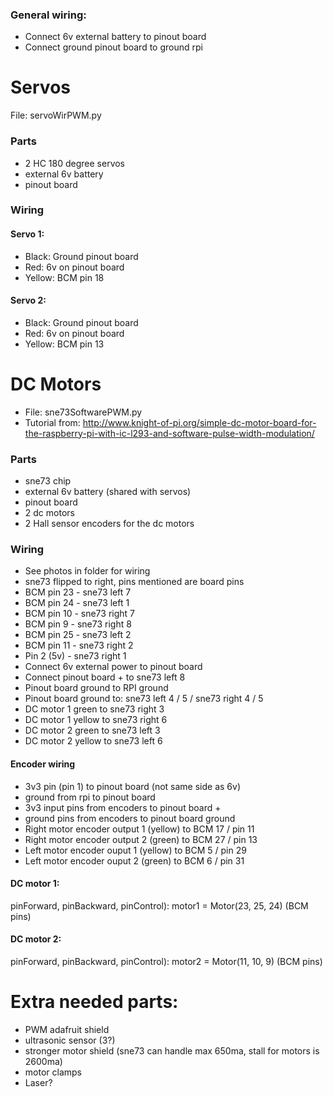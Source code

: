 ### General wiring:
- Connect 6v external battery to pinout board
- Connect ground pinout board to ground rpi

# Servos
File: servoWirPWM.py

### Parts
- 2 HC 180 degree servos
- external 6v battery
- pinout board

### Wiring

#### Servo 1:
- Black: Ground pinout board
- Red: 6v on pinout board
- Yellow: BCM pin 18

#### Servo 2:
- Black: Ground pinout board
- Red: 6v on pinout board
- Yellow: BCM pin 13


# DC Motors
- File: sne73SoftwarePWM.py
- Tutorial from: http://www.knight-of-pi.org/simple-dc-motor-board-for-the-raspberry-pi-with-ic-l293-and-software-pulse-width-modulation/ 

### Parts
- sne73 chip
- external 6v battery (shared with servos)
- pinout board
- 2 dc motors
- 2 Hall sensor encoders for the dc motors

### Wiring
- See photos in folder for wiring
- sne73 flipped to right, pins mentioned are board pins
- BCM pin 23 - sne73 left 7
- BCM pin 24 - sne73 left 1
- BCM pin 10 - sne73 right 7
- BCM pin 9 - sne73 right 8
- BCM pin 25 - sne73 left 2
- BCM pin 11 - sne73 right 2
- Pin 2 (5v) - sne73 right 1
- Connect 6v external power to pinout board
- Connect pinout board + to sne73 left 8
- Pinout board ground to RPI ground
- Pinout board ground to: sne73 left 4 / 5 / sne73 right 4 / 5
- DC motor 1 green to sne73 right 3
- DC motor 1 yellow to sne73 right 6
- DC motor 2 green to sne73 left 3
- DC motor 2 yellow to sne73 left 6

#### Encoder wiring
- 3v3 pin (pin 1) to pinout board (not same side as 6v)
- ground from rpi to pinout board
- 3v3 input pins from encoders to pinout board +
- ground pins from encoders to pinout board ground
- Right motor encoder output 1 (yellow) to BCM 17 / pin 11
- Right motor encoder output 2 (green) to BCM 27 / pin 13
- Left motor encoder ouput 1 (yellow) to BCM 5 / pin 29
- Left motor encoder ouput 2 (green) to BCM 6 / pin 31

#### DC motor 1:
pinForward, pinBackward, pinControl):
motor1 = Motor(23, 25, 24) (BCM pins)

#### DC motor 2:
pinForward, pinBackward, pinControl):
motor2 = Motor(11, 10, 9) (BCM pins)


# Extra needed parts:
- PWM adafruit shield
- ultrasonic sensor (3?)
- stronger motor shield (sne73 can handle max 650ma, stall for motors is 2600ma)
- motor clamps 
- Laser?